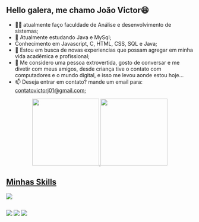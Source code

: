 <h2>Hello galera, me chamo João Victor😆</h2>

- 👨‍💻 atualmente faço faculdade de Análise e desenvolvimento de sistemas;
- 📴 Atualmente estudando Java e MySql;
- Conhecimento em Javascript, C, HTML, CSS, SQL e Java;
- 🤔 Estou em busca de novas experiencias que possam agregar em minha vida acadêmica e profissional;
- 💬 Me considero uma pessoa extrovertida, gosto de conversar e me divetir com meus amigos,
desde criança tive o contato com computadores e o mundo digital, e isso me levou aonde estou hoje...
- 📫 Deseja entrar em contato? mande um email para: contatovictorj01@gmail.com;

<div align="center">
  <a href="https://github.com/VictorJustin01">
 <img height="180em" src="https://github-readme-stats.vercel.app/api?username=VictorJustin01&show_icons=true&theme=dracula&include_all_commits=true&count_private=true"/>
  <img height="180em" src="https://github-readme-stats.vercel.app/api/top-langs/?username=VictorJustin01&layout=compact&langs_count=7&theme=dracula"/>
</div>


<h2>Minhas Skills</h2>

<p align="left">
<img src="https://skillicons.dev/icons?i=html,css,js,c,java,mysql" />
</p>
  
  ##
  
  <div>  
  
  <a href="https://instagram.com/victor_alexandrej" target="_blank"><img src="https://img.shields.io/badge/-Instagram-%23E4405F?style=for-the-badge&logo=instagram&logoColor=white" target="_blank"></a>
  <a href = "mailto:contatovictorj01@gmail.com"><img src="https://img.shields.io/badge/-Gmail-%23333?style=for-the-badge&logo=gmail&logoColor=white" target="_blank"></a>
  <a href="https://www.linkedin.com/in/victor-alexandre-25b913231/" target="_blank"><img src="https://img.shields.io/badge/-LinkedIn-%230077B5?style=for-the-badge&logo=linkedin&logoColor=white" target="_blank"></a> 
 
</div>
